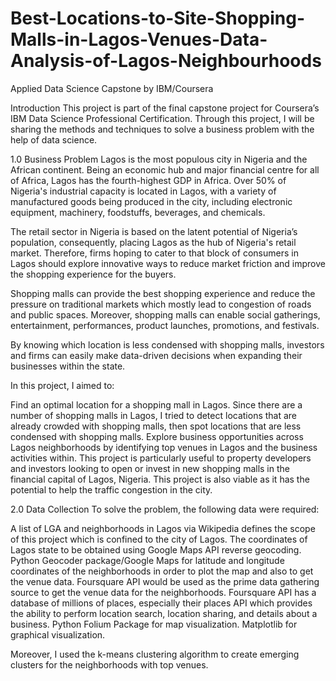 # Best-Locations-to-Site-Shopping-Malls-in-Lagos-Venues-Data-Analysis-of-Lagos-Neighbourhoods

Applied Data Science Capstone by IBM/Coursera

Introduction
This project is part of the final capstone project for Coursera’s IBM Data Science Professional Certification. Through this project, I will be sharing the methods and techniques to solve a business problem with the help of data science.

1.0 Business Problem <a name="business"></a>
Lagos is the most populous city in Nigeria and the African continent. Being an economic hub and major financial centre for all of Africa, Lagos has the fourth-highest GDP in Africa. Over 50% of Nigeria's industrial capacity is located in Lagos, with a variety of manufactured goods being produced in the city, including electronic equipment, machinery, foodstuffs, beverages, and chemicals.

The retail sector in Nigeria is based on the latent potential of Nigeria’s population, consequently, placing Lagos as the hub of Nigeria's retail market. Therefore, firms hoping to cater to that block of consumers in Lagos should explore innovative ways to reduce market friction and improve the shopping experience for the buyers.

Shopping malls can provide the best shopping experience and reduce the pressure on traditional markets which mostly lead to congestion of roads and public spaces. Moreover, shopping malls can enable social gatherings, entertainment, performances, product launches, promotions, and festivals.

By knowing which location is less condensed with shopping malls, investors and firms can easily make data-driven decisions when expanding their businesses within the state.

In this project, I aimed to:

Find an optimal location for a shopping mall in Lagos. Since there are a number of shopping malls in Lagos, I tried to detect locations that are already crowded with shopping malls, then spot locations that are less condensed with shopping malls.
Explore business opportunities across Lagos neighborhoods by identifying top venues in Lagos and the business activities within.
This project is particularly useful to property developers and investors looking to open or invest in new shopping malls in the financial capital of Lagos, Nigeria. This project is also viable as it has the potential to help the traffic congestion in the city.

2.0 Data Collection <a name="data"></a>
To solve the problem, the following data were required:

A list of LGA and neighborhoods in Lagos via Wikipedia defines the scope of this project which is confined to the city of Lagos.
The coordinates of Lagos state to be obtained using Google Maps API reverse geocoding.
Python Geocoder package/Google Maps for latitude and longitude coordinates of the neighborhoods in order to plot the map and also to get the venue data.
Foursquare API would be used as the prime data gathering source to get the venue data for the neighborhoods. Foursquare API has a database of millions of places, especially their places API which provides the ability to perform location search, location sharing, and details about a business.
Python Folium Package for map visualization.
Matplotlib for graphical visualization.

Moreover, I used the k-means clustering algorithm to create emerging clusters for the neighborhoods with top venues.






